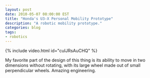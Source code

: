 ```yaml
---
layout: post
date: 2010-05-07 08:00:00 EST
title: "Honda's U3-X Personal Mobility Prototype"
description: "A robotic mobility prototype."
categories: blog
tags:
- robotics
---
```


{% include video.html id="cuIJRsAuCHQ" %}

My favorite part of the design of this thing is its ability to move in two dimensions without rotating, with its large wheel made out of small perpendicular wheels.  Amazing engineering.
